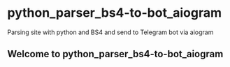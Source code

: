 # python_parser_bs4-to-bot_aiogram
Parsing site with python and BS4 and send to Telegram bot via aiogram

## Welcome to python_parser_bs4-to-bot_aiogram


